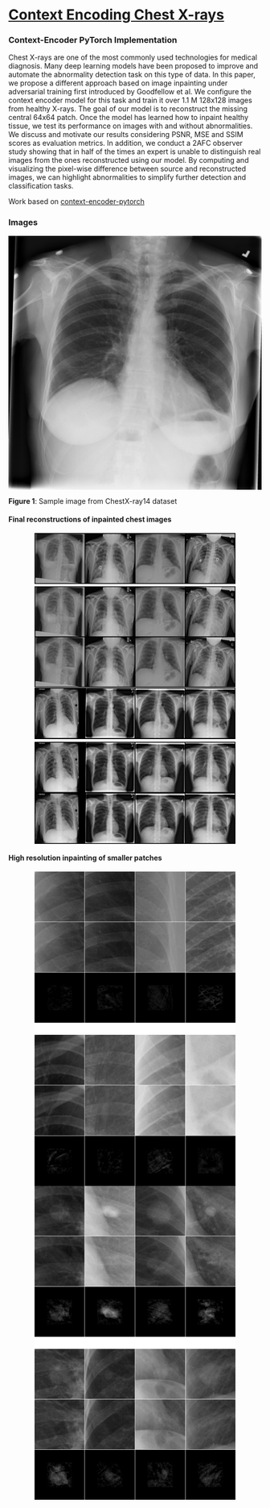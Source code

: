 # [Context Encoding Chest X-rays](https://arxiv.org/abs/1812.00964)
### Context-Encoder PyTorch Implementation

Chest X-rays are one of the most commonly used technologies for medical diagnosis. Many deep learning models have been proposed to improve and automate the abnormality detection task on this type of data. In this paper, we propose a different approach based on image inpainting under adversarial training first introduced by Goodfellow et al. We configure the context encoder model for this task and train it over 1.1 M 128x128 images from healthy X-rays. The goal of our model is to reconstruct the missing central 64x64 patch. Once the model has learned how to inpaint healthy tissue, we test its performance on images with and without abnormalities. We discuss and motivate our results considering PSNR, MSE and SSIM scores as evaluation metrics. In addition, we conduct a 2AFC observer study showing that in half of the times an expert is unable to distinguish real images from the ones reconstructed using our model. By computing and visualizing the pixel-wise difference between source and reconstructed images, we can highlight abnormalities to simplify further detection and classification tasks.

Work based on [context-encoder-pytorch](https://github.com/BoyuanJiang/context_encoder_pytorch)

### Images

<p align="center">
	<img src="./images/example.png" width="600" align="middle">
</p>

__Figure 1__: Sample image from ChestX-ray14 dataset


#### Final reconstructions of inpainted chest images

<p align="center">
	<img src="./images/whole-final-a.png" width="400" align="middle"> <img src="./images/whole-final-b.png" width="400" align="middle">
</p>


#### High resolution inpainting of smaller patches

<p align="center">
	<img src="./images/healthy-diff.png" width="400" align="middle">  <img src="./images/unhealthy-diff.png" width="400" align="middle">
</p>






